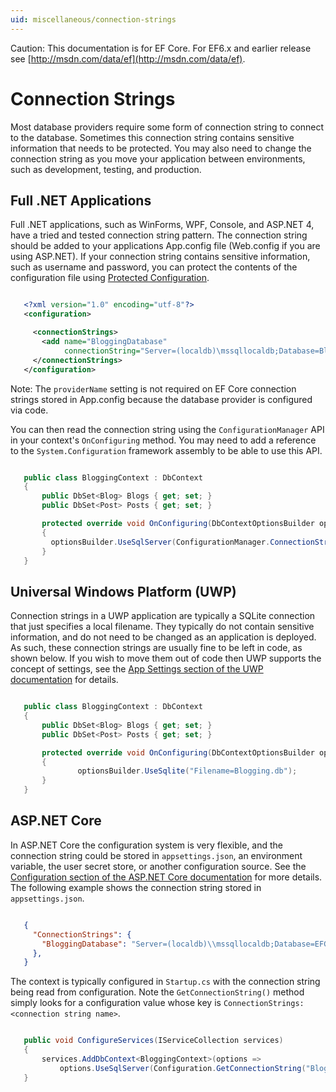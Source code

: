 ```yaml
---
uid: miscellaneous/connection-strings
---
```

Caution: This documentation is for EF Core. For EF6.x and earlier release see [http://msdn.com/data/ef](http://msdn.com/data/ef).

# Connection Strings

Most database providers require some form of connection string to connect to the database. Sometimes this connection string contains sensitive information that needs to be protected. You may also need to change the connection string as you move your application between environments, such as development, testing, and production.

## Full .NET Applications

Full .NET applications, such as WinForms, WPF, Console, and ASP.NET 4, have a tried and tested connection string pattern. The connection string should be added to your applications App.config file (Web.config if you are using ASP.NET). If your connection string contains sensitive information, such as username and password, you can protect the contents of the configuration file using [Protected Configuration](https://msdn.microsoft.com/en-us/library/53tyfkaw.aspx).

<!-- literal_block"language": "csharp", "xml:space": "preserve", "classes  "backrefs  "names  "dupnames  highlight_args}, "ids  "linenos": true -->

````xml

   <?xml version="1.0" encoding="utf-8"?>
   <configuration>

     <connectionStrings>
       <add name="BloggingDatabase"
            connectionString="Server=(localdb)\mssqllocaldb;Database=Blogging;Trusted_Connection=True;" />
     </connectionStrings>
   </configuration>
   ````

Note: The `providerName` setting is not required on EF Core connection strings stored in App.config because the database provider is configured via code.

You can then read the connection string using the `ConfigurationManager` API in your context's `OnConfiguring` method. You may need to add a reference to the `System.Configuration` framework assembly to be able to use this API.

<!-- literal_block"language": "csharp", "xml:space": "preserve", "classes  "backrefs  "names  "dupnames  highlight_args}, "ids  "linenos": true -->

````c#

   public class BloggingContext : DbContext
   {
       public DbSet<Blog> Blogs { get; set; }
       public DbSet<Post> Posts { get; set; }

       protected override void OnConfiguring(DbContextOptionsBuilder optionsBuilder)
       {
         optionsBuilder.UseSqlServer(ConfigurationManager.ConnectionStrings["BloggingDatabase"].ConnectionString);
       }
   }
   ````

## Universal Windows Platform (UWP)

Connection strings in a UWP application are typically a SQLite connection that just specifies a local filename. They typically do not contain sensitive information, and do not need to be changed as an application is deployed. As such, these connection strings are usually fine to be left in code, as shown below. If you wish to move them out of code then UWP supports the concept of settings, see the [App Settings section of the UWP documentation](https://msdn.microsoft.com/windows/uwp/app-settings/store-and-retrieve-app-data) for details.

<!-- literal_block"language": "csharp", "xml:space": "preserve", "classes  "backrefs  "names  "dupnames  highlight_args}, "ids  "linenos": true -->

````c#

   public class BloggingContext : DbContext
   {
       public DbSet<Blog> Blogs { get; set; }
       public DbSet<Post> Posts { get; set; }

       protected override void OnConfiguring(DbContextOptionsBuilder optionsBuilder)
       {
               optionsBuilder.UseSqlite("Filename=Blogging.db");
       }
   }
   ````

## ASP.NET Core

In ASP.NET Core the configuration system is very flexible, and the connection string could be stored in `appsettings.json`, an environment variable, the user secret store, or another configuration source. See the [Configuration section of the ASP.NET Core documentation](https://docs.asp.net/en/latest/fundamentals/configuration.html) for more details. The following example shows the connection string stored in `appsettings.json`.

<!-- literal_block"language": "csharp",", "xml:space": "preserve", "classes  "backrefs  "names  "dupnames  highlight_args}, "ids  "linenos": true -->

````json

   {
     "ConnectionStrings": {
       "BloggingDatabase": "Server=(localdb)\\mssqllocaldb;Database=EFGetStarted.ConsoleApp.NewDb;Trusted_Connection=True;"
     },
   }
   ````

The context is typically configured in `Startup.cs` with the connection string being read from configuration. Note the `GetConnectionString()` method simply looks for a configuration value whose key is `ConnectionStrings:<connection string name>`.

<!-- literal_block"language": "csharp", "xml:space": "preserve", "classes  "backrefs  "names  "dupnames  highlight_args}, "ids  "linenos": true -->

````c#

   public void ConfigureServices(IServiceCollection services)
   {
       services.AddDbContext<BloggingContext>(options =>
           options.UseSqlServer(Configuration.GetConnectionString("BloggingDatabase")));
   }
   ````
